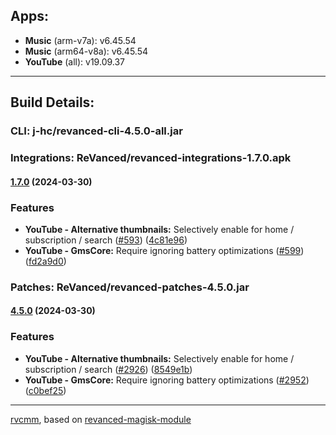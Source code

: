 ## Apps:  
* **Music** (arm-v7a): v6.45.54  
* **Music** (arm64-v8a): v6.45.54  
* **YouTube** (all): v19.09.37  
---

## Build Details:  
### CLI: j-hc/revanced-cli-4.5.0-all.jar
### Integrations: ReVanced/revanced-integrations-1.7.0.apk

#### [1.7.0](https://github.com/ReVanced/revanced-integrations/compare/v1.6.0...v1.7.0) (2024-03-30)
### Features
* **YouTube - Alternative thumbnails:** Selectively enable for home / subscription / search ([#593](https://github.com/ReVanced/revanced-integrations/issues/593)) ([4c81e96](https://github.com/ReVanced/revanced-integrations/commit/4c81e96a74cfc49923238c4a294b59f36b5e6c36))
* **YouTube - GmsCore:** Require ignoring battery optimizations ([#599](https://github.com/ReVanced/revanced-integrations/issues/599)) ([fd2a9d0](https://github.com/ReVanced/revanced-integrations/commit/fd2a9d0287599aaafa817987fd0815e4f0ae72b9))


### Patches: ReVanced/revanced-patches-4.5.0.jar

#### [4.5.0](https://github.com/ReVanced/revanced-patches/compare/v4.4.0...v4.5.0) (2024-03-30)
### Features
* **YouTube - Alternative thumbnails:** Selectively enable for home / subscription / search ([#2926](https://github.com/ReVanced/revanced-patches/issues/2926)) ([8549e1b](https://github.com/ReVanced/revanced-patches/commit/8549e1ba58ad1e1608f5e3ceacd31eeb94578949))
* **YouTube - GmsCore:** Require ignoring battery optimizations ([#2952](https://github.com/ReVanced/revanced-patches/issues/2952)) ([c0bef25](https://github.com/ReVanced/revanced-patches/commit/c0bef255909ca884838675ca6f7ac5b0e2e21730))

---  

[rvcmm](https://github.com/thrwKappu/rvcmm/), based on [revanced-magisk-module](https://github.com/j-hc/revanced-magisk-module)  
